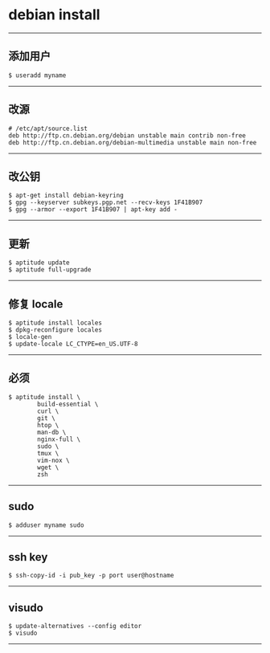 # debian install

---

## 添加用户

```
$ useradd myname
```

---

## 改源

```
# /etc/apt/source.list
deb http://ftp.cn.debian.org/debian unstable main contrib non-free
deb http://ftp.cn.debian.org/debian-multimedia unstable main non-free
```

---

## 改公钥

```
$ apt-get install debian-keyring
$ gpg --keyserver subkeys.pgp.net --recv-keys 1F41B907
$ gpg --armor --export 1F41B907 | apt-key add -
```

---

## 更新

```
$ aptitude update
$ aptitude full-upgrade
```

---

## 修复 locale

```
$ aptitude install locales
$ dpkg-reconfigure locales
$ locale-gen
$ update-locale LC_CTYPE=en_US.UTF-8
```

---

## 必须

```
$ aptitude install \
        build-essential \
        curl \
        git \
        htop \
        man-db \
        nginx-full \
        sudo \
        tmux \
        vim-nox \
        wget \
        zsh
```

---

## sudo

```
$ adduser myname sudo
```

---

## ssh key

```
$ ssh-copy-id -i pub_key -p port user@hostname
```
---

## visudo

```
$ update-alternatives --config editor
$ visudo
```

---
